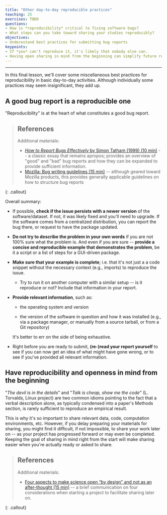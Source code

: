 ```yaml
---
title: "Other day-to-day reproducible practices"
teaching: 25
exercises: TODO
questions:
- How is *reproducibility* critical to fixing software bugs?
- What steps can you take toward sharing your studies reproducibly?
objectives:
- Underestand best practices for submitting bug reports
keypoints:
- If *you* can't reproduce it, it's likely that nobody else can.
- Having open sharing in mind from the beginning can simplify future reproducibility
---
```


---

In this final lesson, we'll cover some miscellaneous best practices
for reproducibility in basic day-to-day activities. Although individually
some practices may seem insignificant, they add up.

## A good bug report is a reproducible one

"Reproducibility" is at the heart of what constitutes a good bug report.


> ## References
>
> Additional materials:
>
> - [*How to Report Bugs Effectively* by Simon Tatham (1999) (10 min)](http://www.chiark.greenend.org.uk/~sgtatham/bugs.html) --
>   a classic essay that remains apropos; provides an
>   overview of "good" and "bad" bug reports and how they can be expanded to provide sufficient information.
> - [Mozilla: Bug writing guidelines (15 min)](https://developer.mozilla.org/en-US/docs/Mozilla/QA/Bug_writing_guidelines) --
>   although geared toward Mozilla products, this provides generally applicable
>   guidelines on how to structure bug reports
>
{: .callout}

Overall summary:

- If possible, **check if the issue persists with a newer version** of the
  software/dataset. If not, it was likely fixed and you'll need
  to upgrade. If the software comes from a centralized distribution,
  you can report the bug there, or request to have the package
  updated.

- **Do not try to describe the problem in your own words** if you are not
  100% sure what the problem is. And even if you are sure -- **provide
  a concise and reproducible example that demonstrates the problem**, be
  it a script or a list of steps for a GUI-driven package.

- **Make sure that your example is complete**; i.e. that it's not just a
  a code snippet without the necessary context (e.g., imports) to
  reproduce the issue.

  - Try to run it on another computer with a similar setup -- is it
    reproduce or not? Include that information in your report.

- **Provide relevant information**, such as:

  - the operating system and version

  - the version of the software in question and how it was installed
    (e.g., via a package manager, or manually from a source tarball,
    or from a Git repository)

  It's better to err on the side of being exhaustive.

- Right before you are ready to submit, **(re-)read your report
  yourself** to see if you can now get an idea of
  what might have gone wrong, or to see if you've
  provided all relevant information.

## Have reproducibility and openness in mind from the beginning

"*The devil is in the details*" and "*Talk is cheap, show me the code*"
(L. Torvalds, Linux project) are two common idioms pointing to the fact
that a verbal description alone, as typically condensed into a paper's
Methods section, is rarely sufficient to reproduce an empirical
result.

This is why it's so important to share relevant data, code, computation environments, etc.
However, if you delay preparing your materials for sharing, you might
find it difficult, if not impossible, to share your work later on --
as your project has progressed forward or may even be
completed. Keeping the goal of sharing in mind right from the
start will make sharing easier when you're actually
ready or asked to share.

> ## References
>
> Additional materials:
>
> - [Four aspects to make science open “by design” and not as an after-thought (15 min)](http://dx.doi.org/10.1186/s13742-015-0072-7) --
>   a brief communication on four considerations when starting
>   a project to facilitate sharing later on.
>
{: .callout}
